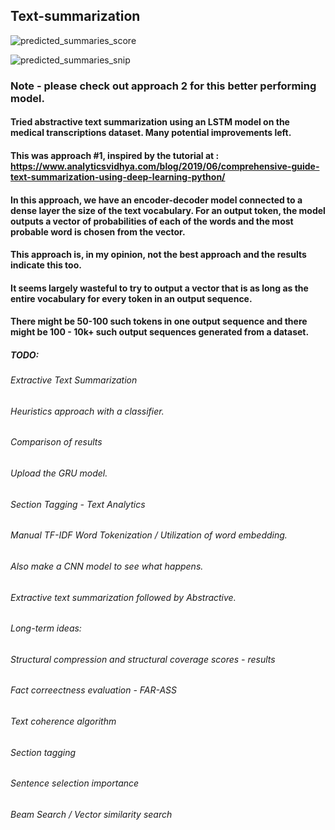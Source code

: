 ## Text-summarization

![predicted_summaries_score](https://github.com/rkv-2401/Text-summarization/assets/59438748/f7a226a8-6bac-494b-ad48-5f3055791cf7)

![predicted_summaries_snip](https://github.com/rkv-2401/Text-summarization/assets/59438748/299d14e9-7f3e-4f7f-9905-deaac1edaa98)

### Note - please check out approach 2 for this better performing model.

#### Tried abstractive text summarization using an LSTM model on the medical transcriptions dataset. Many potential improvements left.

#### This was approach #1, inspired by the tutorial at : https://www.analyticsvidhya.com/blog/2019/06/comprehensive-guide-text-summarization-using-deep-learning-python/
#### In this approach, we have an encoder-decoder model connected to a dense layer the size of the text vocabulary. For an output token, the model outputs a vector of probabilities of each of the words and the most probable word is chosen from the vector.
#### This approach is, in my opinion, not the best approach and the results indicate this too.  

#### It seems largely wasteful to try to output a vector that is as long as the entire vocabulary for every token in an output sequence. 
#### There might be 50-100 such tokens in one output sequence and there might be 100 - 10k+ such output sequences generated from a dataset.

##### TODO:

###### Extractive Text Summarization
###### Heuristics approach with a classifier.
###### Comparison of results

###### Upload the GRU model.
###### Section Tagging - Text Analytics
###### Manual TF-IDF Word Tokenization / Utilization of word embedding.
###### Also make a CNN model to see what happens.
###### Extractive text summarization followed by Abstractive.


###### Long-term ideas:
###### Structural compression and structural coverage scores - results
###### Fact correectness evaluation - FAR-ASS
###### Text coherence algorithm
###### Section tagging 
###### Sentence selection importance
###### Beam Search / Vector similarity search
